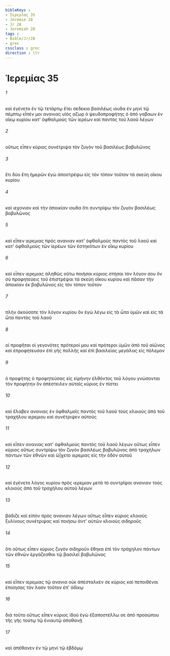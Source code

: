 ```yaml
---
bibleKeys : 
- Ἱερεμίας 35
- Jérémie 28
- Jr 28
- Jeremiah 28
tags : 
- Bible/Jr/28
- grec
cssclass : grec
direction : ltr
---
```


# Ἱερεμίας 35

###### 1
καὶ ἐγένετο ἐν τῷ τετάρτῳ ἔτει σεδεκια βασιλέως ιουδα ἐν μηνὶ τῷ πέμπτῳ εἶπέν μοι ανανιας υἱὸς αζωρ ὁ ψευδοπροφήτης ὁ ἀπὸ γαβαων ἐν οἴκῳ κυρίου κατ' ὀφθαλμοὺς τῶν ἱερέων καὶ παντὸς τοῦ λαοῦ λέγων
###### 2
οὕτως εἶπεν κύριος συνέτριψα τὸν ζυγὸν τοῦ βασιλέως βαβυλῶνος
###### 3
ἔτι δύο ἔτη ἡμερῶν ἐγὼ ἀποστρέψω εἰς τὸν τόπον τοῦτον τὰ σκεύη οἴκου κυρίου
###### 4
καὶ ιεχονιαν καὶ τὴν ἀποικίαν ιουδα ὅτι συντρίψω τὸν ζυγὸν βασιλέως βαβυλῶνος
###### 5
καὶ εἶπεν ιερεμιας πρὸς ανανιαν κατ' ὀφθαλμοὺς παντὸς τοῦ λαοῦ καὶ κατ' ὀφθαλμοὺς τῶν ἱερέων τῶν ἑστηκότων ἐν οἴκῳ κυρίου
###### 6
καὶ εἶπεν ιερεμιας ἀληθῶς οὕτω ποιήσαι κύριος στήσαι τὸν λόγον σου ὃν σὺ προφητεύεις τοῦ ἐπιστρέψαι τὰ σκεύη οἴκου κυρίου καὶ πᾶσαν τὴν ἀποικίαν ἐκ βαβυλῶνος εἰς τὸν τόπον τοῦτον
###### 7
πλὴν ἀκούσατε τὸν λόγον κυρίου ὃν ἐγὼ λέγω εἰς τὰ ὦτα ὑμῶν καὶ εἰς τὰ ὦτα παντὸς τοῦ λαοῦ
###### 8
οἱ προφῆται οἱ γεγονότες πρότεροί μου καὶ πρότεροι ὑμῶν ἀπὸ τοῦ αἰῶνος καὶ ἐπροφήτευσαν ἐπὶ γῆς πολλῆς καὶ ἐπὶ βασιλείας μεγάλας εἰς πόλεμον
###### 9
ὁ προφήτης ὁ προφητεύσας εἰς εἰρήνην ἐλθόντος τοῦ λόγου γνώσονται τὸν προφήτην ὃν ἀπέστειλεν αὐτοῖς κύριος ἐν πίστει
###### 10
καὶ ἔλαβεν ανανιας ἐν ὀφθαλμοῖς παντὸς τοῦ λαοῦ τοὺς κλοιοὺς ἀπὸ τοῦ τραχήλου ιερεμιου καὶ συνέτριψεν αὐτούς
###### 11
καὶ εἶπεν ανανιας κατ' ὀφθαλμοὺς παντὸς τοῦ λαοῦ λέγων οὕτως εἶπεν κύριος οὕτως συντρίψω τὸν ζυγὸν βασιλέως βαβυλῶνος ἀπὸ τραχήλων πάντων τῶν ἐθνῶν καὶ ὤ|χετο ιερεμιας εἰς τὴν ὁδὸν αὐτοῦ
###### 12
καὶ ἐγένετο λόγος κυρίου πρὸς ιερεμιαν μετὰ τὸ συντρῖψαι ανανιαν τοὺς κλοιοὺς ἀπὸ τοῦ τραχήλου αὐτοῦ λέγων
###### 13
βάδιζε καὶ εἰπὸν πρὸς ανανιαν λέγων οὕτως εἶπεν κύριος κλοιοὺς ξυλίνους συνέτριψας καὶ ποιήσω ἀντ' αὐτῶν κλοιοὺς σιδηροῦς
###### 14
ὅτι οὕτως εἶπεν κύριος ζυγὸν σιδηροῦν ἔθηκα ἐπὶ τὸν τράχηλον πάντων τῶν ἐθνῶν ἐργάζεσθαι τῷ βασιλεῖ βαβυλῶνος
###### 15
καὶ εἶπεν ιερεμιας τῷ ανανια οὐκ ἀπέσταλκέν σε κύριος καὶ πεποιθέναι ἐποίησας τὸν λαὸν τοῦτον ἐπ' ἀδίκῳ
###### 16
διὰ τοῦτο οὕτως εἶπεν κύριος ἰδοὺ ἐγὼ ἐξαποστέλλω σε ἀπὸ προσώπου τῆς γῆς τούτῳ τῷ ἐνιαυτῷ ἀποθανῇ
###### 17
καὶ ἀπέθανεν ἐν τῷ μηνὶ τῷ ἑβδόμῳ
